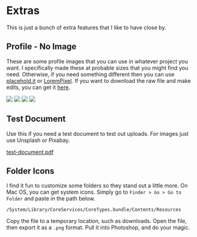 # Extras

This is just a bunch of extra features that I like to have close by. 

## Profile - No Image

These are some profile images that you can use in whatever project you want. I specifically made these at probable sizes that you might find you need. Otherwise, if you need something different then you can use [placehold.it](https://placehold.it) or [LoremPixel](http://lorempixel.com). If you want to download the raw file and make edits, you can get it [here](/no-picture.afdesign).

<img src="/noimage-300x300.png" style="max-height: 200px;">
<img src="/noimage-300x400.png" style="max-height: 200px;">
<img src="/noimage-400x600.png" style="max-height: 200px;">
<img src="/noimage-500x700.png" style="max-height: 200px;">

## Test Document

Use this if you need a test document to test out uploads. For images just use Unsplash or Pixabay.

<a href="/test-document.pdf" target="_blank">test-document.pdf</a>

## Folder Icons

I find it fun to customize some folders so they stand out a little more. On Mac OS, you can get system icons. Simply go to `Finder > Go > Go to Folder` and paste in the path below.

```
/System/Library/CoreServices/C­oreTypes.bundle/Contents/Resources
```

Copy the file to a temporary location, such as downloads. Open the file, then export it as a `.png` format. Pull it into Photoshop, and do your magic.
